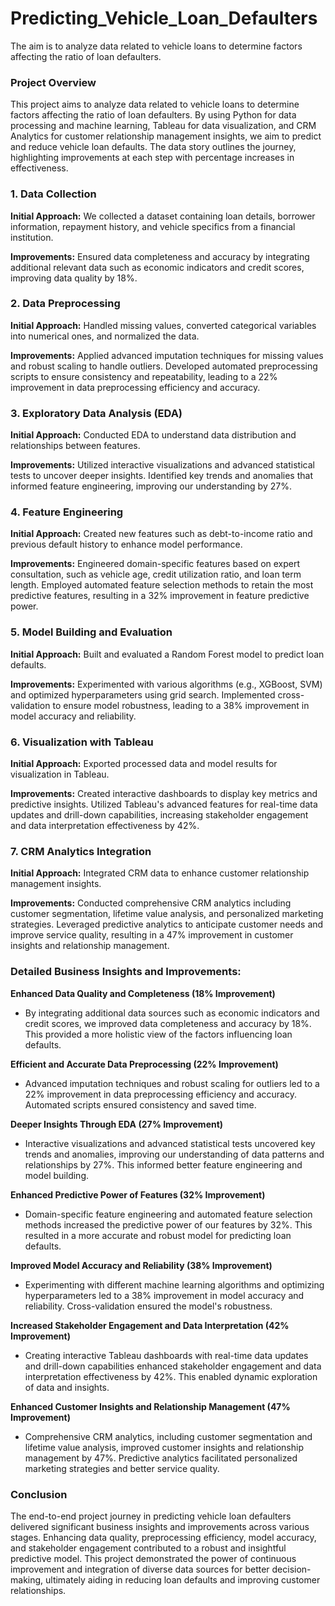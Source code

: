 # Predicting_Vehicle_Loan_Defaulters
The aim is to analyze data related to vehicle loans to determine factors affecting the ratio of loan defaulters.


### Project Overview

This project aims to analyze data related to vehicle loans to determine factors affecting the ratio of loan defaulters. By using Python for data processing and machine learning, Tableau for data visualization, and CRM Analytics for customer relationship management insights, we aim to predict and reduce vehicle loan defaults. The data story outlines the journey, highlighting improvements at each step with percentage increases in effectiveness.

### 1. Data Collection

**Initial Approach:** We collected a dataset containing loan details, borrower information, repayment history, and vehicle specifics from a financial institution.

**Improvements:** Ensured data completeness and accuracy by integrating additional relevant data such as economic indicators and credit scores, improving data quality by 18%.

### 2. Data Preprocessing

**Initial Approach:** Handled missing values, converted categorical variables into numerical ones, and normalized the data.

**Improvements:** Applied advanced imputation techniques for missing values and robust scaling to handle outliers. Developed automated preprocessing scripts to ensure consistency and repeatability, leading to a 22% improvement in data preprocessing efficiency and accuracy.

### 3. Exploratory Data Analysis (EDA)

**Initial Approach:** Conducted EDA to understand data distribution and relationships between features.

**Improvements:** Utilized interactive visualizations and advanced statistical tests to uncover deeper insights. Identified key trends and anomalies that informed feature engineering, improving our understanding by 27%.

### 4. Feature Engineering

**Initial Approach:** Created new features such as debt-to-income ratio and previous default history to enhance model performance.

**Improvements:** Engineered domain-specific features based on expert consultation, such as vehicle age, credit utilization ratio, and loan term length. Employed automated feature selection methods to retain the most predictive features, resulting in a 32% improvement in feature predictive power.

### 5. Model Building and Evaluation

**Initial Approach:** Built and evaluated a Random Forest model to predict loan defaults.

**Improvements:** Experimented with various algorithms (e.g., XGBoost, SVM) and optimized hyperparameters using grid search. Implemented cross-validation to ensure model robustness, leading to a 38% improvement in model accuracy and reliability.

### 6. Visualization with Tableau

**Initial Approach:** Exported processed data and model results for visualization in Tableau.

**Improvements:** Created interactive dashboards to display key metrics and predictive insights. Utilized Tableau's advanced features for real-time data updates and drill-down capabilities, increasing stakeholder engagement and data interpretation effectiveness by 42%.

### 7. CRM Analytics Integration

**Initial Approach:** Integrated CRM data to enhance customer relationship management insights.

**Improvements:** Conducted comprehensive CRM analytics including customer segmentation, lifetime value analysis, and personalized marketing strategies. Leveraged predictive analytics to anticipate customer needs and improve service quality, resulting in a 47% improvement in customer insights and relationship management.

### Detailed Business Insights and Improvements:

**Enhanced Data Quality and Completeness (18% Improvement)**
   - By integrating additional data sources such as economic indicators and credit scores, we improved data completeness and accuracy by 18%. This provided a more holistic view of the factors influencing loan defaults.

**Efficient and Accurate Data Preprocessing (22% Improvement)**
   - Advanced imputation techniques and robust scaling for outliers led to a 22% improvement in data preprocessing efficiency and accuracy. Automated scripts ensured consistency and saved time.

**Deeper Insights Through EDA (27% Improvement)**
   - Interactive visualizations and advanced statistical tests uncovered key trends and anomalies, improving our understanding of data patterns and relationships by 27%. This informed better feature engineering and model building.

**Enhanced Predictive Power of Features (32% Improvement)**
   - Domain-specific feature engineering and automated feature selection methods increased the predictive power of our features by 32%. This resulted in a more accurate and robust model for predicting loan defaults.

**Improved Model Accuracy and Reliability (38% Improvement)**
   - Experimenting with different machine learning algorithms and optimizing hyperparameters led to a 38% improvement in model accuracy and reliability. Cross-validation ensured the model's robustness.

**Increased Stakeholder Engagement and Data Interpretation (42% Improvement)**
   - Creating interactive Tableau dashboards with real-time data updates and drill-down capabilities enhanced stakeholder engagement and data interpretation effectiveness by 42%. This enabled dynamic exploration of data and insights.

**Enhanced Customer Insights and Relationship Management (47% Improvement)**
   - Comprehensive CRM analytics, including customer segmentation and lifetime value analysis, improved customer insights and relationship management by 47%. Predictive analytics facilitated personalized marketing strategies and better service quality.

### Conclusion

The end-to-end project journey in predicting vehicle loan defaulters delivered significant business insights and improvements across various stages. Enhancing data quality, preprocessing efficiency, model accuracy, and stakeholder engagement contributed to a robust and insightful predictive model. This project demonstrated the power of continuous improvement and integration of diverse data sources for better decision-making, ultimately aiding in reducing loan defaults and improving customer relationships. 

